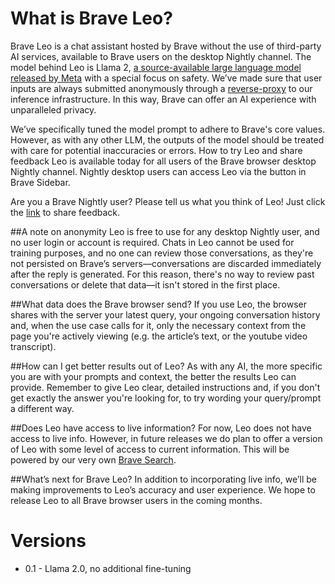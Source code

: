 # What is Brave Leo?

Brave Leo is a chat assistant hosted by Brave without the use of third-party AI services, available to Brave users on the desktop Nightly channel. The model behind Leo is Llama 2, [a source-available large language model released by Meta](https://about.fb.com/news/2023/07/llama-2/) with a special focus on safety. We’ve made sure that user inputs are always submitted anonymously through a [reverse-proxy](https://en.wikipedia.org/wiki/Reverse_proxy) to our inference infrastructure. In this way, Brave can offer an AI experience with unparalleled privacy.

We’ve specifically tuned the model prompt to adhere to Brave's core values. However, as with any other LLM, the outputs of the model should be treated with care for potential inaccuracies or errors.
How to try Leo and share feedback
Leo is available today for all users of the Brave browser desktop Nightly channel. Nightly desktop users can access Leo via the  button in Brave Sidebar.

Are you a Brave Nightly user? Please tell us what you think of Leo! Just click the [link](https://community.brave.com/c/new-feature-feedback/141) to share feedback.

##A note on anonymity
Leo is free to use for any desktop Nightly user, and no user login or account is required. Chats in Leo cannot be used for training purposes, and no one can review those conversations, as they're not persisted on Brave’s servers—conversations are discarded immediately after the reply is generated. For this reason, there's no way to review past conversations or delete that data—it isn't stored in the first place.

##What data does the Brave browser send?
If you use Leo, the browser shares with the server your latest query, your ongoing conversation history and, when the use case calls for it, only the necessary context from the page you're actively viewing (e.g. the article’s text, or the youtube video transcript).

##How can I get better results out of Leo?
As with any AI, the more specific you are with your prompts and context, the better the results Leo can provide. Remember to give Leo clear, detailed instructions and, if you don't get exactly the answer you're looking for, to try wording your query/prompt a different way.

##Does Leo have access to live information?
For now, Leo does not have access to live info. However, in future releases we do plan to offer a version of Leo with some level of access to current information. This will be powered by our very own [Brave Search](https://brave.com/search/).

##What’s next for Brave Leo?
In addition to incorporating live info, we’ll be making improvements to Leo’s accuracy and user experience. We hope to release Leo to all Brave browser users in the coming months.

# Versions

* 0.1 - Llama 2.0, no additional fine-tuning